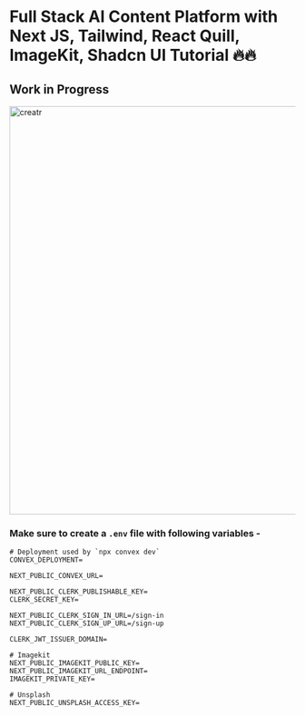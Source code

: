 # Full Stack AI Content Platform with Next JS, Tailwind, React Quill, ImageKit, Shadcn UI Tutorial 🔥🔥
## Work in Progress
<img width="1280" height="720" alt="creatr" src="https://github.com/user-attachments/assets/721c2fa0-d628-4dbf-af6e-642419774bee" />

### Make sure to create a `.env` file with following variables -

```
# Deployment used by `npx convex dev`
CONVEX_DEPLOYMENT=

NEXT_PUBLIC_CONVEX_URL=

NEXT_PUBLIC_CLERK_PUBLISHABLE_KEY=
CLERK_SECRET_KEY=

NEXT_PUBLIC_CLERK_SIGN_IN_URL=/sign-in
NEXT_PUBLIC_CLERK_SIGN_UP_URL=/sign-up

CLERK_JWT_ISSUER_DOMAIN=

# Imagekit
NEXT_PUBLIC_IMAGEKIT_PUBLIC_KEY=
NEXT_PUBLIC_IMAGEKIT_URL_ENDPOINT=
IMAGEKIT_PRIVATE_KEY=

# Unsplash
NEXT_PUBLIC_UNSPLASH_ACCESS_KEY=
```
